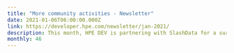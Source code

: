 ```yaml
---
title: "More community activities - Newsletter"
date: 2021-01-06T06:00:00.000Z
link: https://developer.hpe.com/newsletter/jan-2021/
description: This month, HPE DEV is partnering with SlashData for a survey researching what’s top-of-mind for developers today. Later in January, we’ll be launching a new program – our Munch & Learn monthly community gatherings. These discussions will feature a variety of topics, including open source, Kubernetes, and HPE Ezmeral software.
monthly: 46
---
```

            
